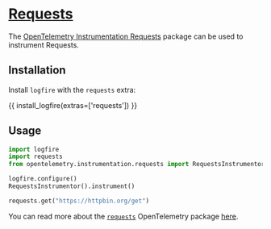 # [Requests][requests]

The [OpenTelemetry Instrumentation Requests][opentelemetry-requests] package can be used to instrument Requests.

## Installation

Install `logfire` with the `requests` extra:

{{ install_logfire(extras=['requests']) }}

## Usage

```py title="main.py"
import logfire
import requests
from opentelemetry.instrumentation.requests import RequestsInstrumentor

logfire.configure()
RequestsInstrumentor().instrument()

requests.get("https://httpbin.org/get")
```

You can read more about the [`requests`][requests] OpenTelemetry package [here][opentelemetry-requests].

[opentelemetry-requests]: https://opentelemetry-python-contrib.readthedocs.io/en/latest/instrumentation/requests/requests.html
[requests]: https://docs.python-requests.org/en/master/
